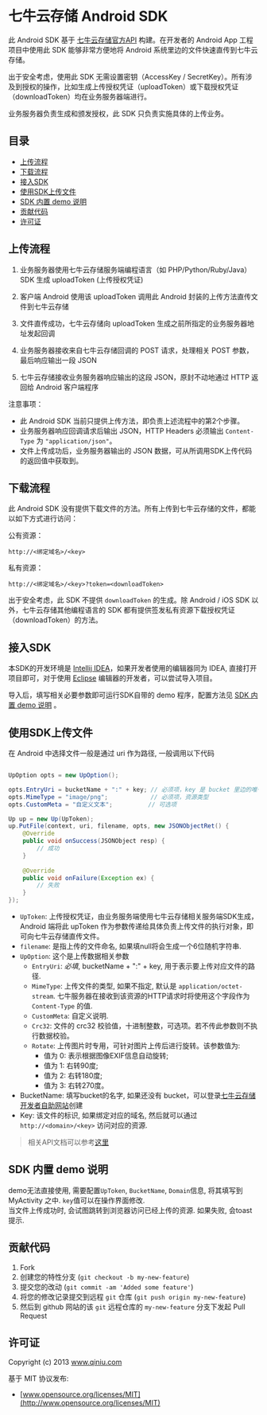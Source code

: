 
# 七牛云存储 Android SDK

此 Android SDK 基于 [七牛云存储官方API](http://docs.qiniutek.com/v3/api/) 构建。在开发者的 Android App 工程项目中使用此 SDK 能够非常方便地将 Android 系统里边的文件快速直传到七牛云存储。

出于安全考虑，使用此 SDK 无需设置密钥（AccessKey / SecretKey）。所有涉及到授权的操作，比如生成上传授权凭证（uploadToken）或下载授权凭证（downloadToken）均在业务服务器端进行。

业务服务器负责生成和颁发授权，此 SDK 只负责实施具体的上传业务。

## 目录

- [上传流程](#upload-flow)
- [下载流程](#download-flow)
- [接入SDK](#load)
- [使用SDK上传文件](#upload)
- [SDK 内置 demo 说明](#demo)
- [贡献代码](#contributing)
- [许可证](#license)

<a name="upload-flow"></a>

## 上传流程

1. 业务服务器使用七牛云存储服务端编程语言（如 PHP/Python/Ruby/Java）SDK 生成 uploadToken (上传授权凭证)

2. 客户端 Android 使用该 uploadToken 调用此 Android 封装的上传方法直传文件到七牛云存储

3. 文件直传成功，七牛云存储向 uploadToken 生成之前所指定的业务服务器地址发起回调

4. 业务服务器接收来自七牛云存储回调的 POST 请求，处理相关 POST 参数，最后响应输出一段 JSON

5. 七牛云存储接收业务服务器响应输出的这段 JSON，原封不动地通过 HTTP 返回给 Android 客户端程序


注意事项：

- 此 Android SDK 当前只提供上传方法，即负责上述流程中的第2个步骤。
- 业务服务器响应回调请求后输出 JSON，HTTP Headers 必须输出 `Content-Type` 为 `"application/json"`。
- 文件上传成功后，业务服务器输出的 JSON 数据，可从所调用SDK上传代码的返回值中获取到。


<a name="download-flow"></a>

## 下载流程

此 Android SDK 没有提供下载文件的方法。所有上传到七牛云存储的文件，都能以如下方式进行访问：

公有资源：

    http://<绑定域名>/<key>

私有资源：

    http://<绑定域名>/<key>?token=<downloadToken>

出于安全考虑，此 SDK 不提供 `downloadToken` 的生成。除 Android / iOS SDK 以外，七牛云存储其他编程语言的 SDK 都有提供签发私有资源下载授权凭证（downloadToken）的方法。

<a name="load"></a>

## 接入SDK

本SDK的开发环境是 [Intellij IDEA](http://www.jetbrains.com/idea/)，如果开发者使用的编辑器同为 IDEA, 直接打开项目即可，对于使用 [Eclipse](http://www.eclipse.org/) 编辑器的开发者，可以尝试导入项目。

导入后，填写相关必要参数即可运行SDK自带的 demo 程序，配置方法见 [SDK 内置 demo 说明](#demo) 。


<a name="upload"></a>

## 使用SDK上传文件

在 Android 中选择文件一般是通过 uri 作为路径, 一般调用以下代码

```java

UpOption opts = new UpOption();

opts.EntryUri = bucketName + ":" + key; // 必须项，key 是 bucket 里边的唯一索引
opts.MimeType = "image/png";            // 必须项，资源类型
opts.CustomMeta = "自定义文本";          // 可选项

Up up = new Up(UpToken);
up.PutFile(context, uri, filename, opts, new JSONObjectRet() {
	@Override
	public void onSuccess(JSONObject resp) {
		// 成功
	}
	
	@Override
	public void onFailure(Exception ex) {
		// 失败
	}
});

```

- `UpToken`: 上传授权凭证，由业务服务端使用七牛云存储相关服务端SDK生成，Android 端将此 upToken 作为参数传递给具体负责上传文件的执行对象，即可向七牛云存储直传文件。
- `filename`: 是指上传的文件命名, 如果填null将会生成一个6位随机字符串.
- `UpOption`: 这个是上传数据相关参数
	- `EntryUri`: *必填*, bucketName + ":" + key, 用于表示要上传对应文件的路径.
	- `MimeType`: 上传文件的类型, 如果不指定, 默认是 `application/octet-stream`. 七牛服务器在接收到该资源的HTTP请求时将使用这个字段作为 `Content-Type` 的值.
	- `CustomMeta`: 自定义说明.
	- `Crc32`: 文件的 crc32 校验值，十进制整数，可选项。若不传此参数则不执行数据校验。
	- `Rotate`: 上传图片时专用，可针对图片上传后进行旋转。该参数值为:
		- 值为 0: 表示根据图像EXIF信息自动旋转;
		- 值为 1: 右转90度;
		- 值为 2: 右转180度;
		- 值为 3: 右转270度。
- BucketName: 填写bucket的名字, 如果还没有 bucket，可以登录[七牛云存储开发者自助网站](https://dev.qiniutek.com/buckets/new)创建
- Key: 该文件的标识, 如果绑定对应的域名, 然后就可以通过 `http://<domain>/<key>` 访问对应的资源.

> 相关API文档可以参考[这里](http://docs.qiniutek.com/v3/api/io/#apimultipartform-data)

<a name="demo"></a>

## SDK 内置 demo 说明

demo无法直接使用, 需要配置`UpToken`, `BucketName`, `Domain`信息, 将其填写到 MyActivity 之中.
`key`值可以在操作界面修改.   
当文件上传成功时, 会试图跳转到浏览器访问已经上传的资源. 如果失败, 会toast提示.


<a name="contributing"></a>

## 贡献代码

1. Fork
2. 创建您的特性分支 (`git checkout -b my-new-feature`)
3. 提交您的改动 (`git commit -am 'Added some feature'`)
4. 将您的修改记录提交到远程 `git` 仓库 (`git push origin my-new-feature`)
5. 然后到 github 网站的该 `git` 远程仓库的 `my-new-feature` 分支下发起 Pull Request

<a name="license"></a>

## 许可证

Copyright (c) 2013 www.qiniu.com

基于 MIT 协议发布:

* [www.opensource.org/licenses/MIT](http://www.opensource.org/licenses/MIT)
